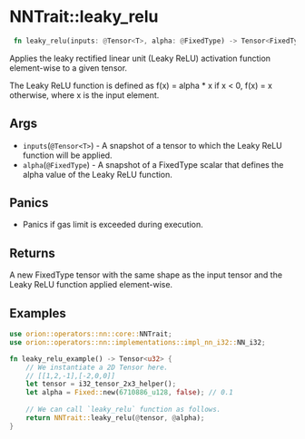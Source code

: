 # NNTrait::leaky_relu

```rust
 fn leaky_relu(inputs: @Tensor<T>, alpha: @FixedType) -> Tensor<FixedType>
```

Applies the leaky rectified linear unit (Leaky ReLU) activation function element-wise to a given tensor.

The Leaky ReLU function is defined as f(x) = alpha * x if x < 0, f(x) = x otherwise, where x is the input element.

## Args
* `inputs`(`@Tensor<T>`) - A snapshot of a tensor to which the Leaky ReLU function will be applied.
* `alpha`(`@FixedType`) - A snapshot of a FixedType scalar that defines the alpha value of the Leaky ReLU function.

## Panics

* Panics if gas limit is exceeded during execution.

## Returns
A new FixedType tensor with the same shape as the input tensor and the Leaky ReLU function applied element-wise.

## Examples

```rust
use orion::operators::nn::core::NNTrait;
use orion::operators::nn::implementations::impl_nn_i32::NN_i32;

fn leaky_relu_example() -> Tensor<u32> {
    // We instantiate a 2D Tensor here.
    // [[1,2,-1],[-2,0,0]]
    let tensor = i32_tensor_2x3_helper();
    let alpha = Fixed::new(6710886_u128, false); // 0.1
		
    // We can call `leaky_relu` function as follows.
    return NNTrait::leaky_relu(@tensor, @alpha);
}
```

